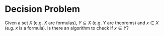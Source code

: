# Decision Problem

Given a set $X$ (e.g. $X$ are formulas), $Y \subseteq X$ (e.g. $Y$ are theorems) and $x \in X$ (e.g. $x$ is a formula). Is there an algorithm to check if $x \in Y$?
